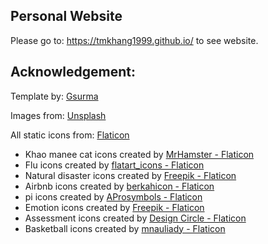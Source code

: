 ## Personal Website

Please go to: https://tmkhang1999.github.io/ to see website.

## Acknowledgement: 
Template by: [Gsurma](https://gsurma.github.io)

Images from: [Unsplash](https://unsplash.com/)

All static icons from: [Flaticon](https://www.flaticon.com/free-icon/)

* Khao manee cat icons created by <a href="https://www.flaticon.com/free-icons/khao-manee-cat" title="khao manee cat icons">MrHamster - Flaticon</a>
* Flu icons created by <a href="https://www.flaticon.com/free-icons/flu" title="flu icons">flatart_icons - Flaticon</a>
* Natural disaster icons created by <a href="https://www.flaticon.com/free-icons/natural-disaster" title="Natural disaster icons">Freepik - Flaticon</a>
* Airbnb icons created by <a href="https://www.flaticon.com/free-icons/airbnb" title="airbnb icons">berkahicon - Flaticon</a>
* pi icons created by <a href="https://www.flaticon.com/free-icons/api" title="api icons">AProsymbols - Flaticon</a>
* Emotion icons created by <a href="https://www.flaticon.com/free-icons/emotion" title="emotion icons">Freepik - Flaticon</a>
* Assessment icons created by <a href="https://www.flaticon.com/free-icons/assessment" title="assessment icons">Design Circle - Flaticon</a>
* Basketball icons created by <a href="https://www.flaticon.com/free-icons/basketball" title="basketball icons">mnauliady - Flaticon</a>

